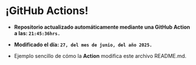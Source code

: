 # ¡GitHub Actions!
* **Repositorio actualizado automáticamente mediante una GitHub Action a las: `21:45:36hrs.`**
* **Modificado el día: `27, del mes de junio, del año 2025.`**

* Ejemplo sencillo de cómo la **Action** modifica este archivo README.md.
